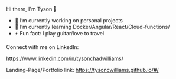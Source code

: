 Hi there, I'm Tyson 👋

- 🔭 I’m currently working on personal projects
- 🌱 I’m currently learning Docker/Angular/React/Cloud-functions/
- ⚡ Fun fact: I play guitar/love to travel
 
Connect with me on LinkedIn:

 https://www.linkedin.com/in/tysonchadwilliams/
 
 Landing-Page/Portfolio
 link: 
 https://tysoncwilliams.github.io/#/
 

<!--
**TysonCWilliams/TysonCWilliams** is a ✨ _special_ ✨ repository because its `README.md` (this file) appears on your GitHub profile.


-->
